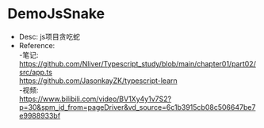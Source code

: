 # DemoJsSnake
* Desc: js项目贪吃蛇 <br>
* Reference:<br>
-笔记:<br>
https://github.com/Nliver/Typescript_study/blob/main/chapter01/part02/src/app.ts <br>
https://github.com/JasonkayZK/typescript-learn <br>
-视频:<br>
https://www.bilibili.com/video/BV1Xy4y1v7S2?p=30&spm_id_from=pageDriver&vd_source=6c1b3915cb08c506647be7e9988933bf
